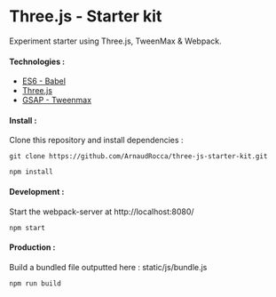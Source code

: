 # Three.js - Starter kit

Experiment starter using Three.js, TweenMax & Webpack.

#### Technologies :

* [ES6 - Babel](https://github.com/babel/babel)
* [Three.js](https://github.com/mrdoob/three.js)
* [GSAP - Tweenmax](http://greensock.com/tweenmax)

#### Install :

Clone this repository and install dependencies :
```shell
git clone https://github.com/ArnaudRocca/three-js-starter-kit.git
```
```shell
npm install
```

#### Development :

Start the webpack-server at http://localhost:8080/
```shell
npm start
```

#### Production :

Build a bundled file outputted here : static/js/bundle.js
```shell
npm run build
```

